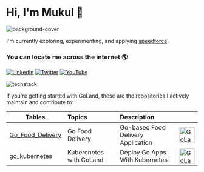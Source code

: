 # Hi, I'm Mukul 👋

![background-cover](https://gist.githubusercontent.com/mukulmantosh/6c146ac41fac13cb92390024f835736e/raw/49632957f84c91f255d1eca53f57b95c96f4208c/background.png)


I'm currently exploring, experimenting, and applying [speedforce]. 



### You can locate me across the internet 🌎 

[![LinkedIn][linkedin-shield]][linkedin-url]
[![Twitter][twitter-shield]][twitter-url]
[![YouTube][youtube-shield]][youtube-url]

![techstack](https://gist.githubusercontent.com/mukulmantosh/5ef7dcd2cd1b1b06cc02bcf11378b2b6/raw/7da2ad473c3787c5cd43d07509ab03e72aa3fc80/stack.png)

[linkedin-shield]: https://img.shields.io/badge/-LinkedIn-black.svg?style=for-the-badge&logo=linkedin&colorB=555
[linkedin-url]: https://in.linkedin.com/in/mukul-mantosh
[twitter-shield]: https://img.shields.io/badge/Twitter-1DA1F2?style=for-the-badge&logo=twitter&logoColor=white
[youtube-shield]: https://img.shields.io/badge/-Subscribe-red?style=for-the-badge&logo=youtube&logoColor=white
[twitter-url]: https://twitter.com/MantoshMukul
[youtube-url]: https://www.youtube.com/@MukulMantosh
[speedforce]: https://en.wikipedia.org/wiki/Speedster_(fiction)

If you're getting started with GoLand, these are the repositories I actively maintain and contribute to:

| Tables        | Topics | Description | |
| ------------- |:-------------| :------------- | :------------- |
| [Go_Food_Delivery](https://github.com/mukulmantosh/Go_Food_Delivery) | Go Food Delivery | Go-based Food Delivery Application| <img height="40" src="https://resources.jetbrains.com/storage/products/company/brand/logos/GoLand.png" alt="GoLand logo.">
| [go_kubernetes](https://github.com/mukulmantosh/go_kubernetes) | Kuberenetes with GoLand | Deploy Go Apps With Kubernetes | <img height="40" src="https://resources.jetbrains.com/storage/products/company/brand/logos/GoLand.png" alt="GoLand logo.">
